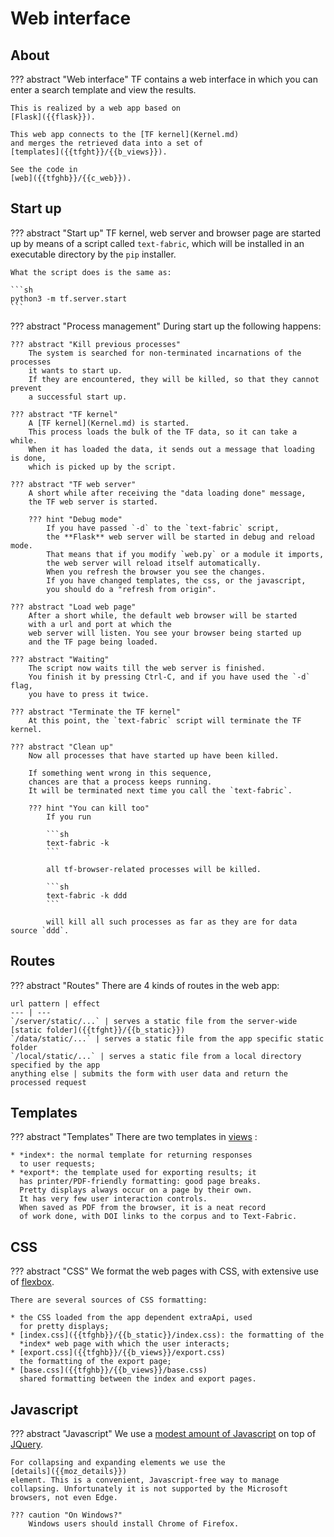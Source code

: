 # Web interface

## About

??? abstract "Web interface"
    TF contains a web interface
    in which you can enter a search template and view the results.

    This is realized by a web app based on 
    [Flask]({{flask}}).

    This web app connects to the [TF kernel](Kernel.md)
    and merges the retrieved data into a set of 
    [templates]({{tfght}}/{{b_views}}).

    See the code in
    [web]({{tfghb}}/{{c_web}}).

## Start up

??? abstract "Start up"
    TF kernel, web server and browser page are started
    up by means of a script called `text-fabric`, which will be installed in an executable
    directory by the `pip` installer.
    
    What the script does is the same as:
    
    ```sh
    python3 -m tf.server.start
    ```
    
??? abstract "Process management"
    During start up the following happens:
    
    ??? abstract "Kill previous processes"
        The system is searched for non-terminated incarnations of the processes
        it wants to start up.
        If they are encountered, they will be killed, so that they cannot prevent
        a successful start up.
    
    ??? abstract "TF kernel"
        A [TF kernel](Kernel.md) is started.
        This process loads the bulk of the TF data, so it can take a while.
        When it has loaded the data, it sends out a message that loading is done,
        which is picked up by the script.

    ??? abstract "TF web server"
        A short while after receiving the "data loading done" message,
        the TF web server is started.
        
        ??? hint "Debug mode"
            If you have passed `-d` to the `text-fabric` script,
            the **Flask** web server will be started in debug and reload mode.
            That means that if you modify `web.py` or a module it imports,
            the web server will reload itself automatically.
            When you refresh the browser you see the changes.
            If you have changed templates, the css, or the javascript,
            you should do a "refresh from origin".

    ??? abstract "Load web page"
        After a short while, the default web browser will be started
        with a url and port at which the
        web server will listen. You see your browser being started up
        and the TF page being loaded.

    ??? abstract "Waiting"
        The script now waits till the web server is finished.
        You finish it by pressing Ctrl-C, and if you have used the `-d` flag,
        you have to press it twice.

    ??? abstract "Terminate the TF kernel"
        At this point, the `text-fabric` script will terminate the TF kernel.

    ??? abstract "Clean up"
        Now all processes that have started up have been killed.
        
        If something went wrong in this sequence,
        chances are that a process keeps running.
        It will be terminated next time you call the `text-fabric`.
        
        ??? hint "You can kill too"
            If you run
            
            ```sh
            text-fabric -k
            ``` 
            
            all tf-browser-related processes will be killed.

            ```sh
            text-fabric -k ddd
            ```

            will kill all such processes as far as they are for data source `ddd`.

## Routes

??? abstract "Routes"
    There are 4 kinds of routes in the web app:

    url pattern | effect
    --- | ---
    `/server/static/...` | serves a static file from the server-wide [static folder]({{tfght}}/{{b_static}})
    `/data/static/...` | serves a static file from the app specific static folder
    `/local/static/...` | serves a static file from a local directory specified by the app
    anything else | submits the form with user data and return the processed request

## Templates

??? abstract "Templates"
    There are two templates in
    [views]({{tfght}}/{{b_views}})
    :

    * *index*: the normal template for returning responses
      to user requests;
    * *export*: the template used for exporting results; it
      has printer/PDF-friendly formatting: good page breaks.
      Pretty displays always occur on a page by their own.
      It has very few user interaction controls.
      When saved as PDF from the browser, it is a neat record
      of work done, with DOI links to the corpus and to Text-Fabric.

## CSS

??? abstract "CSS"
    We format the web pages with CSS, with extensive use
    of
    [flexbox]({{cssflex}}).

    There are several sources of CSS formatting:

    * the CSS loaded from the app dependent extraApi, used
      for pretty displays;
    * [index.css]({{tfghb}}/{{b_static}}/index.css): the formatting of the 
      *index* web page with which the user interacts;
    * [export.css]({{tfghb}}/{{b_views}}/export.css)
      the formatting of the export page;
    * [base.css]({{tfghb}}/{{b_views}}/base.css)
      shared formatting between the index and export pages.
    
## Javascript

??? abstract "Javascript"
    We use a
    [modest amount of Javascript]({{tfghb}}/{{b_static}}/tf.js)
    on top of 
    [JQuery](https://api.jquery.com).

    For collapsing and expanding elements we use the
    [details]({{moz_details}})
    element. This is a convenient, Javascript-free way to manage
    collapsing. Unfortunately it is not supported by the Microsoft
    browsers, not even Edge.

    ??? caution "On Windows?"
        Windows users should install Chrome of Firefox.
